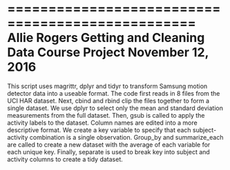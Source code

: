 =================================================
Allie Rogers
Getting and Cleaning Data Course Project
November 12, 2016
=================================================

This script uses magrittr, dplyr and tidyr to transform Samsung motion detector
data into a useable format. The code first reads in 8 files from the UCI HAR 
dataset. Next, cbind and rbind clip the files together to form a single
dataset. We use dplyr to select only the mean and standard deviation
measurements from the full dataset. Then, gsub is called to apply
the activity labels to the dataset. Column names are edited into a more descriptive
format. We create a key variable to specify that each subject-activity combination
is a single observation. Group_by and summarize_each are called to create a new 
dataset with the average of each variable for each unique key. Finally, separate
is used to break key into subject and activity columns to create a tidy dataset.
